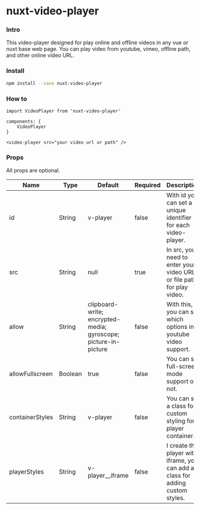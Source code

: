 # nuxt-video-player

### Intro

This video-player designed for play online and offline videos in any vue or nuxt base web page. You can play video from youtube, vimeo, offline path, and other online video URL.

### Install

```bash
npm install --save nuxt-video-player
```

### How to

```vue
import VideoPlayer from 'nuxt-video-player'

components: {
    VideoPlayer
}
```

```vue
<video-player src="your video url or path" />
```

### Props

All props are optional.

| Name             | Type    | Default      | Required | Description |
| ---              | ---     | ---          | ---      |---          |
| id               | String  | v-player     | false    | With id you can set a unique identifier for each video-player.  |
| src              | String  | null         | true     | In src, you need to enter your video URL or file path for play video. |
| allow            | String  | clipboard-write; encrypted-media; gyroscope; picture-in-picture | false | With this, you can set which options in youtube video support. |
| allowFullscreen  | Boolean | true         | false    | You can set full-screen mode support or not. |
| containerStyles  | String  | v-player     | false    | You can set a class for custom styling for player container. |
| playerStyles     | String  | v-player__iframe  | false | I create this player with iframe, you can add a class for adding custom styles. |

